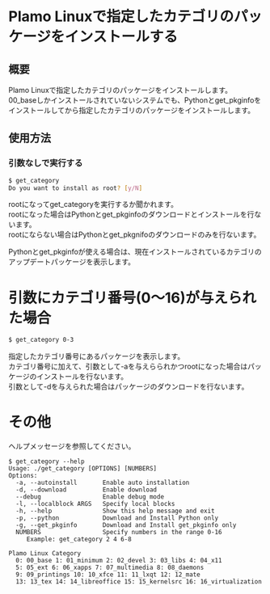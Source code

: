 # Plamo Linuxで指定したカテゴリのパッケージをインストールする
## 概要
Plamo Linuxで指定したカテゴリのパッケージをインストールします。  
00_baseしかインストールされていないシステムでも、Pythonとget_pkginfoをインストールしてから指定したカテゴリのパッケージをインストールします。

## 使用方法
### 引数なしで実行する
```bash
$ get_category 
Do you want to install as root? [y/N] 
```
rootになってget_categoryを実行するか聞かれます。  
rootになった場合はPythonとget_pkginfoのダウンロードとインストールを行ないます。  
rootにならない場合はPythonとget_pkgnifoのダウンロードのみを行ないます。

Pythonとget_pkginfoが使える場合は、現在インストールされているカテゴリのアップデートパッケージを表示します。

# 引数にカテゴリ番号(0〜16)が与えられた場合
```bash
$ get_category 0-3
```

指定したカテゴリ番号にあるパッケージを表示します。  
カテゴリ番号に加えて、引数として-aを与えらられかつrootになった場合はパッケージのインストールを行ないます。  
引数として-dを与えられた場合はパッケージのダウンロードを行ないます。

# その他
ヘルプメッセージを参照してください。

```
$ get_category --help
Usage: ./get_category [OPTIONS] [NUMBERS]
Options:
  -a, --autoinstall       Enable auto installation
  -d, --download          Enable download
  --debug                 Enable debug mode
  -l, --localblock ARGS   Specify local blocks
  -h, --help              Show this help message and exit
  -p, --python            Download and Install Python only
  -g, --get_pkginfo       Download and Install get_pkginfo only
  NUMBERS                 Specify numbers in the range 0-16
     Example: get_category 2 4 6-8

Plamo Linux Category
  0: 00_base 1: 01_minimum 2: 02_devel 3: 03_libs 4: 04_x11
  5: 05_ext 6: 06_xapps 7: 07_multimedia 8: 08_daemons
  9: 09_printings 10: 10_xfce 11: 11_lxqt 12: 12_mate
  13: 13_tex 14: 14_libreoffice 15: 15_kernelsrc 16: 16_virtualization
```
